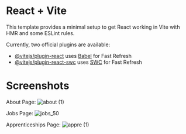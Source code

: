 # React + Vite

This template provides a minimal setup to get React working in Vite with HMR and some ESLint rules.

Currently, two official plugins are available:

- [@vitejs/plugin-react](https://github.com/vitejs/vite-plugin-react/blob/main/packages/plugin-react/README.md) uses [Babel](https://babeljs.io/) for Fast Refresh
- [@vitejs/plugin-react-swc](https://github.com/vitejs/vite-plugin-react-swc) uses [SWC](https://swc.rs/) for Fast Refresh

# Screenshots
About Page: 
![about (1)](https://github.com/ayezabashir/Ableton-Clone/assets/115556300/b5677692-139f-4734-b5be-d801acc57de4)

Jobs Page: 
![jobs_50](https://github.com/ayezabashir/Ableton-Clone/assets/115556300/8db95ac7-6083-4e7e-8a2a-4529209c7a00)

Apprenticeships Page:
![appre (1)](https://github.com/ayezabashir/Ableton-Clone/assets/115556300/6ad124fe-6dfd-488e-a6f9-3f5bb23b0031)
